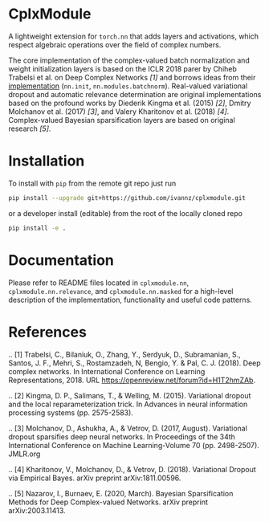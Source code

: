 # CplxModule

A lightweight extension for `torch.nn` that adds layers and activations, which respect algebraic operations over the field of complex numbers.

The core implementation of the complex-valued batch normalization and weight initialization layers is based on the ICLR 2018 parer by Chiheb Trabelsi et al. on Deep Complex Networks _[1]_ and borrows ideas from their [implementation](https://github.com/ChihebTrabelsi/deep_complex_networks) (`nn.init`, `nn.modules.batchnorm`). Real-valued variational dropout and automatic relevance determination are original implementations based on the profound works by Diederik Kingma et al. (2015) _[2]_, Dmitry Molchanov et al. (2017) _[3]_, and Valery Kharitonov et al. (2018) _[4]_. Complex-valued Bayesian sparsification layers are based on original research _[5]_.

# Installation

To install with `pip` from the remote git repo just run
```bash
pip install --upgrade git+https://github.com/ivannz/cplxmodule.git
```
or a developer install (editable) from the root of the locally cloned repo
```bash
pip install -e .
```

# Documentation

Please refer to README files located in `cplxmodule.nn`, `cplxmodule.nn.relevance`, and `cplxmodule.nn.masked` for a high-level description of the implementation, functionality and useful code patterns.


# References

.. [1] Trabelsi, C., Bilaniuk, O., Zhang, Y., Serdyuk, D., Subramanian, S., Santos, J. F., Mehri, S., Rostamzadeh, N, Bengio, Y. & Pal, C. J. (2018). Deep complex networks. In International Conference on Learning Representations, 2018. URL https://openreview.net/forum?id=H1T2hmZAb.

.. [2] Kingma, D. P., Salimans, T., & Welling, M. (2015). Variational dropout and the local reparameterization trick. In Advances in neural information processing systems (pp. 2575-2583).

.. [3] Molchanov, D., Ashukha, A., & Vetrov, D. (2017, August). Variational dropout sparsifies deep neural networks. In Proceedings of the 34th International Conference on Machine Learning-Volume 70 (pp. 2498-2507). JMLR.org

.. [4] Kharitonov, V., Molchanov, D., & Vetrov, D. (2018). Variational Dropout via Empirical Bayes. arXiv preprint arXiv:1811.00596.

.. [5] Nazarov, I., Burnaev, E. (2020, March). Bayesian Sparsification Methods for Deep Complex-valued Networks. arXiv preprint arXiv:2003.11413.

